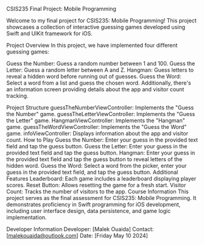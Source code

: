 CSIS235 Final Project: Mobile Programming

Welcome to my final project for CSIS235: Mobile Programming! This project showcases a collection of interactive guessing games developed using Swift and UIKit framework for iOS.

Project Overview
In this project, we have implemented four different guessing games:

Guess the Number: Guess a random number between 1 and 100.
Guess the Letter: Guess a random letter between A and Z.
Hangman: Guess letters to reveal a hidden word before running out of guesses.
Guess the Word: Select a word from a list and guess the chosen word.
Additionally, there's an information screen providing details about the app and visitor count tracking.

Project Structure
guessTheNumberViewController: Implements the "Guess the Number" game.
guessTheLetterViewController: Implements the "Guess the Letter" game.
HangmanViewController: Implements the "Hangman" game.
guessTheWordViewController: Implements the "Guess the Word" game.
infoViewController: Displays information about the app and visitor count.
How to Play
Guess the Number: Enter your guess in the provided text field and tap the guess button.
Guess the Letter: Enter your guess in the provided text field and tap the guess button.
Hangman: Enter your guess in the provided text field and tap the guess button to reveal letters of the hidden word.
Guess the Word: Select a word from the picker, enter your guess in the provided text field, and tap the guess button.
Additional Features
Leaderboard: Each game includes a leaderboard displaying player scores.
Reset Button: Allows resetting the game for a fresh start.
Visitor Count: Tracks the number of visitors to the app.
Course Information
This project serves as the final assessment for CSIS235: Mobile Programming. It demonstrates proficiency in Swift programming for iOS development, including user interface design, data persistence, and game logic implementation.

Developer Information
Developer: [Malek Ouaida]
Contact: [malekouaida@outlook.com]
Date: [Friday May 10 2024]
